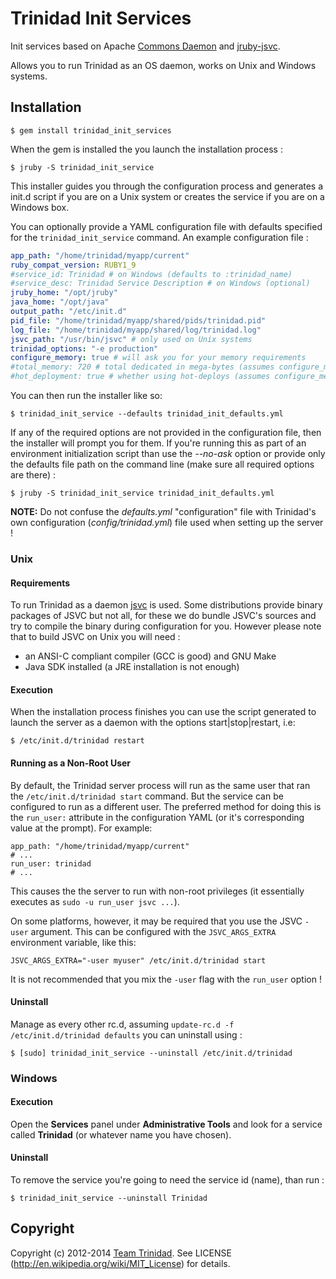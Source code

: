 # Trinidad Init Services

Init services based on Apache [Commons Daemon](http://commons.apache.org/daemon/)
and [jruby-jsvc](https://github.com/nicobrevin/jruby-jsvc).

Allows you to run Trinidad as an OS daemon, works on Unix and Windows systems.

## Installation

    $ gem install trinidad_init_services

When the gem is installed the you launch the installation process :

    $ jruby -S trinidad_init_service

This installer guides you through the configuration process and generates a
init.d script if you are on a Unix system or creates the service if you are
on a Windows box.

You can optionally provide a YAML configuration file with defaults specified
for the `trinidad_init_service` command. An example configuration file :

```yaml
app_path: "/home/trinidad/myapp/current"
ruby_compat_version: RUBY1_9
#service_id: Trinidad # on Windows (defaults to :trinidad_name)
#service_desc: Trinidad Service Description # on Windows (optional)
jruby_home: "/opt/jruby"
java_home: "/opt/java"
output_path: "/etc/init.d"
pid_file: "/home/trinidad/myapp/shared/pids/trinidad.pid"
log_file: "/home/trinidad/myapp/shared/log/trinidad.log"
jsvc_path: "/usr/bin/jsvc" # only used on Unix systems
trinidad_options: "-e production"
configure_memory: true # will ask you for your memory requirements
#total_memory: 720 # total dedicated in mega-bytes (assumes configure_memory)
#hot_deployment: true # whether using hot-deploys (assumes configure_memory)
```

You can then run the installer like so:

    $ trinidad_init_service --defaults trinidad_init_defaults.yml

If any of the required options are not provided in the configuration file, then
the installer will prompt you for them. If you're running this as part of an
environment initialization script than use the *--no-ask* option or provide
only the defaults file path on the command line (make sure all required options
are there) :

    $ jruby -S trinidad_init_service trinidad_init_defaults.yml


**NOTE:** Do not confuse the *defaults.yml* "configuration" file with Trinidad's
own configuration (*config/trinidad.yml*) file used when setting up the server !


### Unix

#### Requirements

To run Trinidad as a daemon [jsvc](http://commons.apache.org/daemon/jsvc.html) is
used. Some distributions provide binary packages of JSVC but not all, for these
we do bundle JSVC's sources and try to compile the binary during configuration for
you. However please note that to build JSVC on Unix you will need :

* an ANSI-C compliant compiler (GCC is good) and GNU Make
* Java SDK installed (a JRE installation is not enough)

#### Execution

When the installation process finishes you can use the script generated to launch
the server as a daemon with the options start|stop|restart, i.e:

    $ /etc/init.d/trinidad restart

#### Running as a Non-Root User

By default, the Trinidad server process will run as the same user that ran the
`/etc/init.d/trinidad start` command. But the service can be configured to run
as a different user. The preferred method for doing this is the `run_user:`
attribute in the configuration YAML (or it's corresponding value at the prompt).
For example:

    app_path: "/home/trinidad/myapp/current"
    # ...
    run_user: trinidad
    # ...

This causes the the server to run with non-root privileges (it essentially executes
as `sudo -u run_user jsvc ...`).

On some platforms, however, it may be required that you use the JSVC `-user` argument.
This can be configured with the `JSVC_ARGS_EXTRA` environment variable, like this:

    JSVC_ARGS_EXTRA="-user myuser" /etc/init.d/trinidad start

It is not recommended that you mix the `-user` flag with the `run_user` option !

#### Uninstall

Manage as every other rc.d, assuming `update-rc.d -f /etc/init.d/trinidad defaults`
you can uninstall using :

    $ [sudo] trinidad_init_service --uninstall /etc/init.d/trinidad


### Windows

#### Execution

Open the **Services** panel under **Administrative Tools** and look for a service
called **Trinidad** (or whatever name you have chosen).

#### Uninstall

To remove the service you're going to need the service id (name), than run :

    $ trinidad_init_service --uninstall Trinidad


## Copyright

Copyright (c) 2012-2014 [Team Trinidad](https://github.com/trinidad).
See LICENSE (http://en.wikipedia.org/wiki/MIT_License) for details.
